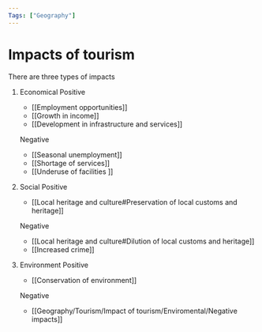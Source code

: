 ```yaml
---
Tags: ["Geography"]
---
```

# Impacts of tourism
There are three types of impacts
1. Economical
	Positive
	- [[Employment opportunities]]
	- [[Growth in income]]
	- [[Development in infrastructure and services]]

	Negative
	- [[Seasonal unemployment]]
	- [[Shortage of services]]
	- [[Underuse of facilities ]]
1. Social
	Positive
	- [[Local heritage and culture#Preservation of local customs and heritage]]
	
	Negative
	- [[Local heritage and culture#Dilution of local customs and heritage]]
	- [[Increased crime]]
1. Environment
	Positive
	- [[Conservation of environment]]
	
	Negative
	- [[Geography/Tourism/Impact of tourism/Enviromental/Negative impacts]]